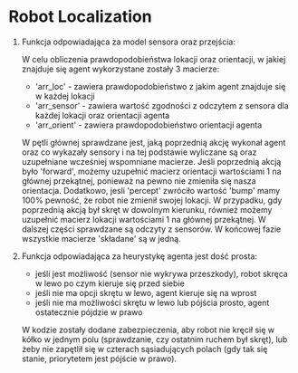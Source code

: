 # Robot Localization
1. Funkcja odpowiadająca za model sensora oraz przejścia:

	W celu obliczenia prawdopodobieństwa lokacji oraz orientacji, w jakiej znajduje się agent wykorzystane zostały 3 macierze:
	- 'arr_loc' - zawiera prawdopodobieństwo z jakim agent znajduje się w każdej lokacji
	- 'arr_sensor' - zawiera wartość zgodności z odczytem z sensora dla każdej lokacji oraz orientacji agenta 
	- 'arr_orient' - zawiera prawdopodobieństwo orientacji agenta

    W pętli głównej sprawdzane jest, jaką poprzednią akcję wykonał agent oraz co wykazały sensory i na tej podstawie wyliczane są oraz uzupełniane wcześniej wspomniane macierze. Jeśli poprzednią akcją było 'forward', możemy uzupełnić macierz orientacji wartościami 1 na głównej przekątnej, ponieważ na pewno nie zmieniła się nasza orientacja. Dodatkowo, jesli 'percept' zwróciło wartość 'bump' mamy 100% pewność, że robot nie zmienił swojej lokacji. W przypadku, gdy poprzednią akcją był skręt w dowolnym kierunku, również możemy uzupełnić macierz lokacji wartościami 1 na głównej przekątnej. W dalszej części sprawdzane są odczyty z sensorów. W końcowej fazie wszystkie macierze 'składane' są w jedną.


2. Funkcja odpowiadająca za heurystykę agenta jest dość prosta:  

	- jeśli jest możliwość (sensor nie wykrywa przeszkody), robot skręca w lewo po czym kieruje się przed siebie
	- jeśli nie ma opcji skrętu w lewo, agent kieruje się na wprost
	- jeśli nie ma możliwości skrętu w lewo lub pójścia prosto, agent ostatecznie pójdzie w prawo

    W kodzie zostały dodane zabezpieczenia, aby robot nie kręcił się w kółko w jednym polu (sprawdzanie, czy ostatnim ruchem był skręt), lub żeby nie zapętlił się w czterach sąsiadujących polach (gdy tak się stanie, priorytetem jest pójście w prawo).

